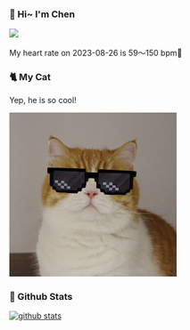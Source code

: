 ### 👋 Hi~ I'm Chen 

![](https://komarev.com/ghpvc/?username=z1cheng&style=flat)

My heart rate on 2023-08-26 is 59～150 bpm💖

### 🐈 My Cat
Yep, he is so cool!

<img src="/images/mycat.jpg" width="300px" />

### 🧐 Github Stats
[![github stats](https://github-readme-stats.vercel.app/api?username=z1cheng&show_icons=true&theme=default)](https://github.com/anuraghazra/github-readme-stats)

